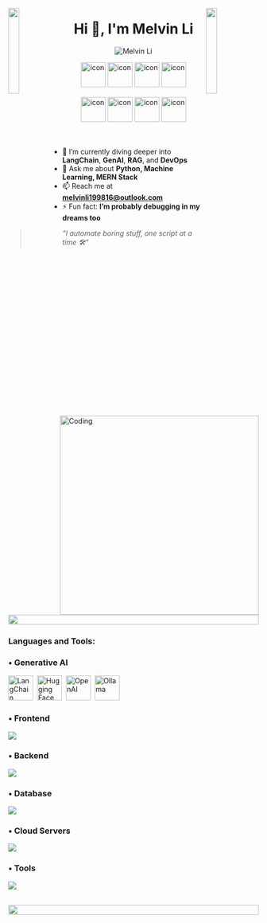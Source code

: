 <img align="left" src="https://user-images.githubusercontent.com/65187002/144930161-2f783401-8d27-4fdf-a2f7-cc0ba32f1f1f.gif" width="21%" style="display:inline;"><img align="right" src="https://user-images.githubusercontent.com/65187002/144930161-2f783401-8d27-4fdf-a2f7-cc0ba32f1f1f.gif" width="21%" style="display:inline;">

<h1 align="center">Hi 👋, I'm Melvin Li</h1>
<!-- <h3 align="center">A passionate Programmer from India</h3> -->
<!-- <p align="center">I am fascinated by how computer technology 🌐 has changed our lives in unexpected ways. Seeing the growth of computer science made me want to study software engineering from a young age, and my enthusiasm has only grown since then. And also I love exploring new tech stack 💻 and leveraging them to build cool stuffs 🛠️</p> -->

<p align="center"> 
 <img src="https://komarev.com/ghpvc/?username=KDGehlot2003&label=Profile%20views&color=0e75b6&style=flat" alt="Melvin Li" /> 
 <!-- <img src="https://img.shields.io/badge/Languages-Python | Java | PHP | Typescript | Node | React -green.svg" alt="Kshitij Gehlot's languages" /> -->
 <!-- <img alt="Profile followers" src="https://img.shields.io/github/followers/KDGehlot2003"> -->
</p>

<div align="center">
  <img src="https://techstack-generator.vercel.app/python-icon.svg" alt="icon" width="50" height="50" />
  <img src="https://techstack-generator.vercel.app/js-icon.svg" alt="icon"width="50" height="50" />
  <img src="https://techstack-generator.vercel.app/react-icon.svg" alt="icon" width="50" height="50" />
  <img src="https://techstack-generator.vercel.app/restapi-icon.svg" alt="icon" width="50" height="50" />
<!--  <img src="https://techstack-generator.vercel.app/mysql-icon.svg" alt="icon" width="50" height="50" /> -->
</div>

<br>

<div align="center">
  <img src="https://techstack-generator.vercel.app/docker-icon.svg" alt="icon" width="50" height="50" />
  <img src="https://techstack-generator.vercel.app/aws-icon.svg" alt="icon" width="50" height="50" /> 
  <img src="https://techstack-generator.vercel.app/github-icon.svg" alt="icon" width="50" height="50" />
  <img src="https://techstack-generator.vercel.app/nginx-icon.svg" alt="icon" width="50" height="50" />
</div>

<img align="right" alt="Coding" width="400" src="https://user-images.githubusercontent.com/74038190/229223263-cf2e4b07-2615-4f87-9c38-e37600f8381a.gif">
<br><br>

<!-- - 🔭 I’m currently working as an **Associate Product Engineer Intern at DeltaX** -->
- 🌱 I’m currently diving deeper into **LangChain**, **GenAI**, **RAG**, and **DevOps**
- 💬 Ask me about **Python, Machine Learning, MERN Stack**
- 📫 Reach me at **melvinli199816@outlook.com**
- ⚡ Fun fact: **I’m probably debugging in my dreams too**

> *“I automate boring stuff, one script at a time 🛠️”*

<br>
<!-- <a href="https://fb.com/" target="blank"><img align="center" src="https://raw.githubusercontent.com/rahuldkjain/github-profile-readme-generator/master/src/images/icons/Social/facebook.svg" alt="kshitij.gehlot" height="30" width="40" /></a> -->
<!-- <a href="https://www.youtube.com/" target="blank"><img align="center" src="https://raw.githubusercontent.com/rahuldkjain/github-profile-readme-generator/master/src/images/icons/Social/youtube.svg" alt="kshitij gehlot" height="30" width="40" /></a> -->
</p>
<br>

<img src="https://i.imgur.com/dBaSKWF.gif" height="20" width="100%">

<h3 align="left">Languages and Tools:</h3>

<h3 align="left">• Generative AI</h3>
<p align="left">
  <a href="https://www.langchain.com/" target="_blank"><img src="https://github.com/user-attachments/assets/1ccb3077-de08-48f2-b7f1-f93f66581c1e" alt="LangChain" width="50" height=50"></a>&nbsp;
  <a href="https://huggingface.co/" target="_blank"><img src="https://github.com/user-attachments/assets/849f04e1-b73b-4fd4-a3e7-956d1d2d21c0" alt="Hugging Face" width="50" height="50"></a>&nbsp;
  <a href="https://openai.com/" target="_blank"><img src="https://github.com/user-attachments/assets/5e6b4a55-ab9e-4c15-8a29-c56b97695bd7" alt="OpenAI" width="50" height="50"></a>&nbsp;
  <a href="https://ollama.com/" target="_blank"><img src="https://github.com/user-attachments/assets/6229012d-10c1-45ac-81d5-f491a47e34a4" alt="Ollama" width="50" height="50"></a>
</p>

<h3 align="left">• Frontend</h3>
<p align="left">
  <a href="https://skillicons.dev">
    <img src="https://skillicons.dev/icons?i=html,css,js,react,tailwind,md" />
  </a>
</p>

<h3 align="left">• Backend</h3>
<p align="left">
  <a href="https://skillicons.dev">
  <img src="https://skillicons.dev/icons?i=py,nodejs,express,fastapi,bash,supabase" />
<!--   <img src="https://skillicons.dev/icons?i=py,nodejs,express,bash" /> -->
  </a>
</p>

<h3 align="left">• Database</h3>
<p align="left">
  <a href="https://skillicons.dev">
    <img src="https://skillicons.dev/icons?i=mongodb,mysql,postgresql" />
  </a>
</p>

<h3 align="left">• Cloud Servers</h3>
<p align="left">
  <a href="https://skillicons.dev">
<!--     <img src="https://skillicons.dev/icons?i=azure,aws" /> -->
    <img src="https://skillicons.dev/icons?i=aws,azure,vercel,netlify" />
  </a>
</p>

<h3 align="left">• Tools</h3>
<p align="left">
  <a href="https://skillicons.dev">
    <img src="https://skillicons.dev/icons?i=git,github,docker,figma,notion,vscode,postman,linux" />
  </a>
</p>

<br/>

<img src="https://i.imgur.com/dBaSKWF.gif" height="20" width="100%">

<br>

<!-- <img src="https://i.imgur.com/dBaSKWF.gif" height="20" width="100%">

<h3 align="left">Trophy:</h3>

<p align="center">
<img src="https://media.tenor.com/0ENB5HuTH0gAAAAi/trophy-beker.gif"  width="100px" height="100px"></p>
  
<div align="center">
<img src="https://github-profile-trophy.vercel.app/?username=KDGehlot2003&theme=matrix&no-bg=true&no-frame=true&row=1&column=4&title=MultiLanguage,Commits,PullRequest,Reviews">
 </div>

<div align="center" >
<img src="https://github-profile-trophy.vercel.app/?username=KDGehlot2003&theme=matrix&no-bg=true&no-frame=true&row=1&column=4&title=Repositories,Organizations,Stars,Followers">
 </div>
<img src="https://media.giphy.com/media/LnQjpWaON8nhr21vNW/giphy.gif" width="60"> <em><b>I love connecting with different people</b> so if you want to say <b>hi, I'll be happy to meet you more!</b></em>

<br>
<p align="right" > Created with 🧡 by <a href="">Melvin Li </a></p>
